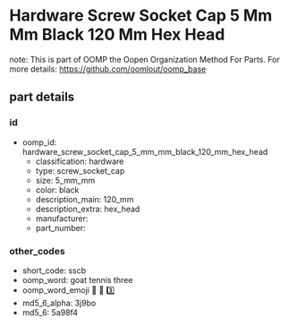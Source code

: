 # Hardware Screw Socket Cap 5 Mm Mm Black 120 Mm Hex Head  

note: This is part of OOMP the Oopen Organization Method For Parts. For more details: https://github.com/oomlout/oomp_base

##  part details





### id
* oomp_id: hardware_screw_socket_cap_5_mm_mm_black_120_mm_hex_head
  * classification: hardware
  * type: screw_socket_cap
  * size: 5_mm_mm
  * color: black
  * description_main: 120_mm
  * description_extra: hex_head
  * manufacturer: 
  * part_number: 

### other_codes
* short_code: sscb
* oomp_word: goat tennis three
* oomp_word_emoji :goat: :tennis: :three:
* md5_6_alpha: 3j9bo
* md5_6: 5a98f4